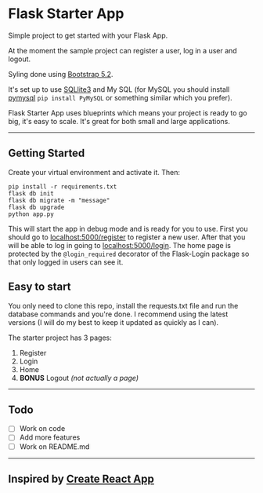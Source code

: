 # Flask Starter App

Simple project to get started with your Flask App.

At the moment the sample project can register a user, log in a user and logout.

Syling done using [Bootstrap 5.2](https://getbootstrap.com/).

It's set up to use [SQLlite3](https://www.sqlite.org) and My SQL (for MySQL you should
install [pymysql](https://pypi.org/project/PyMySQL/) `pip install PyMySQL`
or something similar which you prefer).

Flask Starter App uses blueprints which means your project is ready to go big, it's easy to scale. It's great for both
small and large applications.

---

## Getting Started

Create your virtual environment and activate it. Then:

```
pip install -r requirements.txt
flask db init
flask db migrate -m "message"
flask db upgrade
python app.py
```

This will start the app in debug mode and is ready for you to use. First you should go
to [localhost:5000/register](http://localhost:5000/register) to register a new user. After that you will be able to log in
going to [localhost:5000/login](http://localhost:5000/login). The home page is protected by the ```@login_required``` decorator
of the Flask-Login package so that only logged in users can see it.

## Easy to start

You only need to clone this repo, install the requests.txt file and run the database commands and you're done. I
recommend using the latest versions (I will do my best to keep it updated as quickly as I can).

The starter project has 3 pages:

1. Register
2. Login
3. Home
4. **BONUS** Logout *(not actually a page)*

---

## Todo

- [ ] Work on code
- [ ] Add more features
- [ ] Work on README.md

---

## Inspired by [Create React App](https://github.com/facebook/create-react-app)
